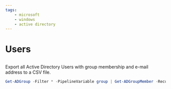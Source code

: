 ```yaml
---
tags:
    - microsoft
    - windows
    - active directory
---
```


# Users
## 
Export all Active Directory Users with group membership and e-mail address to a CSV file.
```powershell
Get-ADGroup -Filter * -PipelineVariable group | Get-ADGroupMember -Recursive | Get-ADUser -Properties EMailAddress -EA SilentlyContinue | %{[pscustomobject]@{'Gruppe' =$group.Name;'Mitglied' = $_.Name;'E-Mail' = $_.EMailAddress}} | sort Gruppe | export-csv "$env:Userprofile\Desktop\groupmembers.csv" -Delimiter ";" -NoType -Encoding UTF8
```
